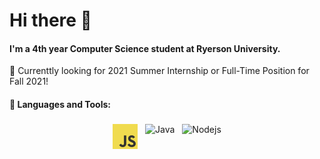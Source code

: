 # Hi there 👋

#### I'm a 4th year Computer Science student at Ryerson University.

🎯 Currenttly looking for 2021 Summer Internship or Full-Time Position for Fall 2021!


#### 🧰 Languages and Tools:
<p align="center">
<img src="https://raw.githubusercontent.com/github/explore/80688e429a7d4ef2fca1e82350fe8e3517d3494d/topics/javascript/javascript.png" alt="Javascript" height="40" style="vertical-align:top; margin:4px">
<img src="https://upload.wikimedia.org/wikipedia/en/thumb/3/30/Java_programming_language_logo.svg/1200px-Java_programming_language_logo.svg.png" alt="Java" height="40" style="vertical-align:top; margin:4px">
  <img src="https://www.pikpng.com/pngl/m/430-4309640_js-logo-nodejs-logo-clipart.png" alt="Nodejs" height="40" style="vertical-align:top; margin:4px">
</p>
<!--
**austincheung/austincheung** is a ✨ _special_ ✨ repository because its `README.md` (this file) appears on your GitHub profile.

Here are some ideas to get you started:

- 🔭 I’m currently working on ...
- 🌱 I’m currently learning ...
- 👯 I’m looking to collaborate on ...
- 🤔 I’m looking for help with ...
- 💬 Ask me about ...
- 📫 How to reach me: ...
- 😄 Pronouns: ...
- ⚡ Fun fact: ...
-->
